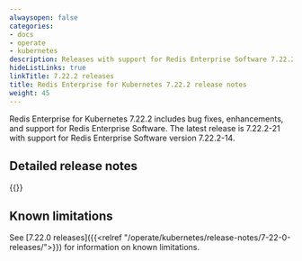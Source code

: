 ```yaml
---
alwaysopen: false
categories:
- docs
- operate
- kubernetes
description: Releases with support for Redis Enterprise Software 7.22.2
hideListLinks: true
linkTitle: 7.22.2 releases
title: Redis Enterprise for Kubernetes 7.22.2 release notes
weight: 45
---
```


Redis Enterprise for Kubernetes 7.22.2 includes bug fixes, enhancements, and support for Redis Enterprise Software. The latest release is 7.22.2-21 with support for Redis Enterprise Software version 7.22.2-14.

## Detailed release notes

{{<table-children columnNames="Version&nbsp;(Release&nbsp;date)&nbsp;,Major changes" columnSources="LinkTitle,Description" enableLinks="LinkTitle">}}

## Known limitations

See [7.22.0 releases]({{<relref "/operate/kubernetes/release-notes/7-22-0-releases/">}}) for information on known limitations.
